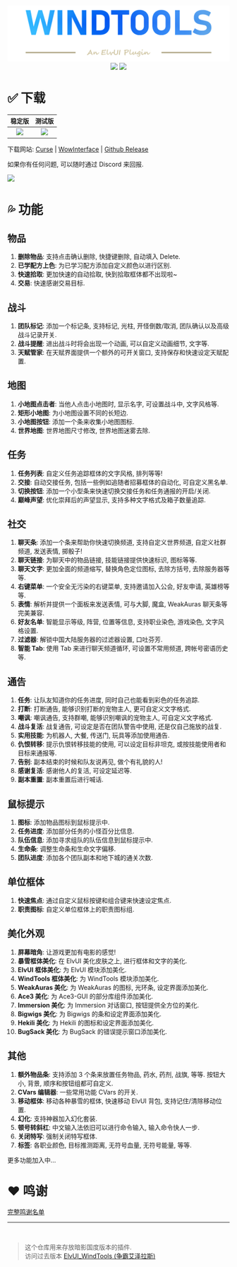 <div align="center">
<img src="Title.png"/><br>
<img src="https://img.shields.io/badge/ElvUI-11.52-blue.svg?longCache=true&style=for-the-badge"/>
<img src="https://img.shields.io/badge/版本-2.00-green.svg?longCache=true&style=for-the-badge"/>
<br>
</div>


# :white_check_mark: 下载

|  稳定版   | 测试版  |
|  :----:  | :----:  |
| <img src="https://img.shields.io/github/workflow/status/fang2hou/ElvUI_WindTools/%E6%9E%84%E5%BB%BA%E7%A8%B3%E5%AE%9A%E7%89%88"/>   | <img src="https://img.shields.io/github/workflow/status/fang2hou/ElvUI_WindTools/%E6%9E%84%E5%BB%BA%E6%B5%8B%E8%AF%95%E7%89%88"/>   |

下载网站: [Curse](https://www.curseforge.com/wow/addons/elvui_windtools) | [WowInterface](https://www.wowinterface.com/downloads/info25687-ElvUI_WindTools.html) | [Github Release](https://github.com/fang2hou/ElvUI_WindTools/releases)

如果你有任何问题, 可以随时通过 Discord 来回报.  

<a href="https://discord.com/invite/JMz5Zsk"><img src="https://img.shields.io/badge/Wind%20Plugins-加入-grey.svg?longCache=true&color=7289DA&style=for-the-badge&logo=discord"/></a>

# :sweat_drops: 功能
## 物品
1. **删除物品**: 支持点击确认删除, 快捷键删除, 自动填入 Delete.  
2. **已学配方上色**: 为已学习配方添加自定义颜色以进行区别.  
3. **快速拾取**: 更加快速的自动拾取, 快到拾取框体都不出现啦~
4. **交易**: 快速感谢交易目标.

## 战斗
1. **团队标记**: 添加一个标记条, 支持标记, 光柱, 开怪倒数/取消, 团队确认以及高级战斗记录开关.  
2. **战斗提醒**: 进出战斗时将会出现一个动画, 可以自定义动画细节, 文字等.
3. **天赋管家**: 在天赋界面提供一个额外的可开关窗口, 支持保存和快速设定天赋配置.

## 地图
1. **小地图点击者**: 当他人点击小地图时, 显示名字, 可设置战斗中, 文字风格等.  
2. **矩形小地图**: 为小地图设置不同的长短边.  
3. **小地图按钮**: 添加一个条来收集小地图图标.  
4. **世界地图**: 世界地图尺寸修改, 世界地图迷雾去除.

## 任务
1. **任务列表**: 自定义任务追踪框体的文字风格, 排列等等!  
2. **交接**: 自动交接任务, 包括一些例如追随者招募框体的自动化, 可自定义黑名单.  
3. **切换按钮**: 添加一个小型条来快速切换交接任务和任务通报的开启/关闭.  
4. **巅峰声望**: 优化崇拜后的声望显示, 支持多种文字格式及箱子数量追踪.  

## 社交
1. **聊天条**: 添加一个条来帮助你快速切换频道, 支持自定义世界频道, 自定义社群频道, 发送表情, 掷骰子!  
2. **聊天链接**: 为聊天中的物品链接, 技能链接提供快速标识, 图标等等.  
3. **聊天文字**: 更加全面的频道缩写, 替换角色定位图标, 去除方括号, 去除服务器等等.  
4. **右键菜单**: 一个安全无污染的右键菜单, 支持邀请加入公会, 好友申请, 英雄榜等等.  
5. **表情**: 解析并提供一个面板来发送表情, 可与大脚, 魔盒, WeakAuras 聊天条等完美兼容.  
6. **好友名单**: 智能显示等级, 阵营, 位置等信息, 支持职业染色, 游戏染色, 文字风格设置.  
7. **过滤器**: 解锁中国大陆服务器的过滤器设置, 口吐芬芳.  
8. **智能 Tab**: 使用 Tab 来进行聊天频道循环, 可设置不常用频道, 跨帐号密语历史等.

## 通告
1. **任务**: 让队友知道你的任务进度, 同时自己也能看到彩色的任务追踪.
2. **打断**: 打断通告, 能够识别打断的宠物主人, 更可自定义文字格式.
3. **嘲讽**: 嘲讽通告, 支持群嘲, 能够识别嘲讽的宠物主人, 可自定义文字格式.
4. **战斗复活**: 战复通告, 可设定是否在团队警告中使用, 还是仅自己施放的战复.
5. **实用技能**: 为机器人, 大餐, 传送门, 玩具等添加使用通告.
6. **仇恨转移**: 提示仇恨转移技能的使用, 可以设定目标非坦克, 或按技能使用者和目标来通报等.
7. **告别**: 副本结束的时候和队友说再见, 做个有礼貌的人!
8. **感谢复活**: 感谢他人的复活, 可设定延迟等.
9. **副本重置**: 副本重置后进行喊话.

## 鼠标提示
1. **图标**: 添加物品图标到鼠标提示中.
2. **任务进度**: 添加部分任务的小怪百分比信息.
3. **队伍信息**: 添加寻求组队的队伍信息到鼠标提示中.
4. **生命条**: 调整生命条和生命文字偏移.
5. **团队进度**: 添加各个团队副本和地下城的通关次数.

## 单位框体
1. **快速焦点**: 通过自定义鼠标按键和组合键来快速设定焦点.
2. **职责图标**: 自定义单位框体上的职责图标组.

## 美化外观
1. **屏幕暗角**: 让游戏更加有电影的感觉!
2. **暴雪框体美化**: 在 ElvUI 美化皮肤之上, 进行框体和文字的美化.
3. **ElvUI 框体美化**: 为 ElvUI 模块添加美化.
4. **WindTools 框体美化**: 为 WindTools 模块添加美化.
5. **WeakAuras 美化**: 为 WeakAuras 的图标, 光环条, 设定界面添加美化.
9. **Ace3 美化**: 为 Ace3-GUI 的部分库组件添加美化.
6. **Immersion 美化**: 为 Immersion 对话窗口, 按钮提供全方位的美化.
7. **Bigwigs 美化**: 为 Bigwigs 的条和设定界面添加美化.
8. **Hekili 美化**: 为 Hekili 的图标和设定界面添加美化.
9. **BugSack 美化**: 为 BugSack 的错误提示窗口添加美化.

## 其他
1. **额外物品条**: 支持添加 3 个条来放置任务物品, 药水, 药剂, 战旗, 等等. 按钮大小, 背景, 顺序和按钮组都可自定义.
2. **CVars 编辑器**: 一些常用功能 CVars 的开关.
3. **移动框体**: 移动各种暴雪的框体, 快速移动 ElvUI 背包, 支持记住/清除移动位置.
4. **幻化**: 支持神器加入幻化套装.
5. **顿号转斜杠**: 中文输入法依旧可以进行命令输入, 输入命令快人一步.
6. **关闭特写**: 强制关闭特写框体.
7. **标签**: 各职业颜色, 目标推测距离, 无符号血量, 无符号能量, 等等.

更多功能加入中...

# :heart: 鸣谢
[完整鸣谢名单](CREDITS.md)

-----
<br>

>这个仓库用来存放暗影国度版本的插件.  
>访问过去版本 [ElvUI_WindTools (争霸艾泽拉斯)](https://github.com/fang2hou/ElvUI_WindTools_BfA)  